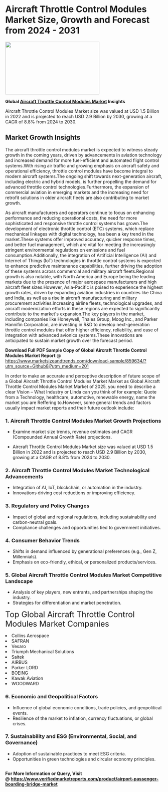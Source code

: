 <H1>Aircraft Throttle Control Modules Market Size, Growth and Forecast from 2024 - 2031</H1><img class="aligncenter size-medium wp-image-584254" src="https://thirdeyenews.in/wp-content/uploads/2024/09/Global-Market-Research-300x168.jpeg" alt="" width="300" height="168" /><p><strong>Global&nbsp;<a href="https://www.marketsizeandtrends.com/download-sample/859634/?utm_source=Github8j?utm_medium=201">Aircraft Throttle Control Modules Market</a> Insights</strong></p><p>Aircraft Throttle Control Modules Market size was valued at USD 1.5 Billion in 2022 and is projected to reach USD 2.9 Billion by 2030, growing at a CAGR of 8.8% from 2024 to 2030.</p><p><h2>Market Growth Insights</h2> <p>The aircraft throttle control modules market is expected to witness steady growth in the coming years, driven by advancements in aviation technology and increased demand for more fuel-efficient and automated flight control systems.With rising air traffic and growing emphasis on aircraft safety and operational efficiency, throttle control modules have become integral to modern aircraft systems.The ongoing shift towards next-generation aircraft, including electric and hybrid models, is further propelling the demand for advanced throttle control technologies.Furthermore, the expansion of commercial aviation in emerging markets and the increasing need for retrofit solutions in older aircraft fleets are also contributing to market growth.</p> <p>As aircraft manufacturers and operators continue to focus on enhancing performance and reducing operational costs, the need for more sophisticated and responsive throttle control systems has grown.The development of electronic throttle control (ETC) systems, which replace mechanical linkages with digital technology, has been a key trend in the market.These systems offer improved accuracy, quicker response times, and better fuel management, which are vital for meeting the increasingly stringent environmental regulations on emissions and fuel consumption.Additionally, the integration of Artificial Intelligence (AI) and Internet of Things (IoT) technologies in throttle control systems is expected to enhance predictive maintenance capabilities, further driving the adoption of these systems across commercial and military aircraft fleets.Regional growth is also notable, with North America and Europe being the leading markets due to the presence of major aerospace manufacturers and high aircraft fleet sizes.However, Asia-Pacific is poised to experience the highest growth rates, driven by expanding aviation industries in countries like China and India, as well as a rise in aircraft manufacturing and military procurement activities.Increasing airline fleets, technological upgrades, and aircraft modernization efforts in these regions are expected to significantly contribute to the market's expansion.The key players in the market, including companies like Honeywell, Thales Group, Moog Inc., and Parker Hannifin Corporation, are investing in R&D to develop next-generation throttle control modules that offer higher efficiency, reliability, and ease of integration with advanced avionics systems.These innovations are anticipated to sustain market growth over the forecast period.</p> <p><span class=""><strong>Download Full PDF Sample Copy of Global Aircraft Throttle Control Modules Market Report</strong> @ <a href="https://www.marketsizeandtrends.com/download-sample/859634/?utm_source=Github8j?utm_medium=201" target="_blank">https://www.marketsizeandtrends.com/download-sample/859634/?utm_source=Github8j?utm_medium=201</a></span></p><p>In order to make an accurate and perceptive description of future scope of a Global&nbsp;Aircraft Throttle Control Modules Market Market as Global&nbsp;Aircraft Throttle Control Modules Market Market of 2025, you need to describe a clear Vision &ndash; What Industry or Linda can you think of for example: Quote from a Technology, healthcare, automotive, renewable energy, name the market you are Reffering to.However, some general trends and factors usually impact market reports and their future outlook include:</p><h3>1.&nbsp;<strong>Aircraft Throttle Control Modules Market Growth Projections</strong></h3><ul><li>Examine market size trends, revenue estimates and CAGR (Compounded Annual Growth Rate) projections.</li><li><p>Aircraft Throttle Control Modules Market size was valued at USD 1.5 Billion in 2022 and is projected to reach USD 2.9 Billion by 2030, growing at a CAGR of 8.8% from 2024 to 2030.</p></li></ul><h3>2.&nbsp;<strong>Aircraft Throttle Control Modules Market Technological Advancements</strong></h3><ul><li>Integration of AI, IoT, blockchain, or automation in the industry.</li><li>Innovations driving cost reductions or improving efficiency.</li></ul><h3>3.&nbsp;<strong>Regulatory and Policy Changes</strong></h3><ul><li>Impact of global and regional regulations, including sustainability and carbon-neutral goals.</li><li>Compliance challenges and opportunities tied to government initiatives.</li></ul><h3>4.&nbsp;<strong>Consumer Behavior Trends</strong></h3><ul><li>Shifts in demand influenced by generational preferences (e.g., Gen Z, Millennials).</li><li>Emphasis on eco-friendly, ethical, or personalized products/services.</li></ul><h3>5.&nbsp;<strong>Global Aircraft Throttle Control Modules Market Competitive Landscape</strong></h3><ul><li>Analysis of key players, new entrants, and partnerships shaping the industry.</li><li>Strategies for differentiation and market penetration.</li></ul><p data-pm-slice="1 1 []"><span style="color: inherit; font-family: inherit; font-size: 25px;">Top Global Aircraft Throttle Control Modules Market Companies</span></p><div class="" data-test-id=""><p><li>Collins Aerospace</li><li> SAFRAN</li><li> Vesaro</li><li> Triumph Mechanical Solutions</li><li> Saitek</li><li> AIRBUS</li><li> Parker LORD</li><li> BOEING</li><li> Kawak Aviation</li><li> WOODWARD</li></p></div><h3>6.&nbsp;<strong>Economic and Geopolitical Factors</strong></h3><ul><li>Influence of global economic conditions, trade policies, and geopolitical events.</li><li>Resilience of the market to inflation, currency fluctuations, or global crises.</li></ul><h3>7.&nbsp;<strong>Sustainability and ESG (Environmental, Social, and Governance)</strong></h3><ul><li>Adoption of sustainable practices to meet ESG criteria.</li><li>Opportunities in green technologies and circular economy principles.</li></ul><h2><strong style="font-size: 14px;">For More Information or Query, Visit @&nbsp;</strong><a style="background-color: #ffffff; font-size: 14px;" href="https://www.marketsizeandtrends.com/report/aircraft-throttle-control-modules-market/" target="_blank">https://www.verifiedmarketreports.com/product/airport-passenger-boarding-bridge-market</a></h2>